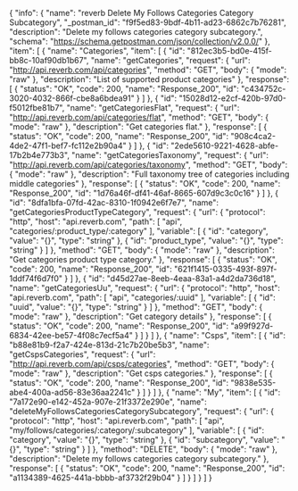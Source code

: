 {
  "info": {
    "name": "reverb Delete My Follows Categories Category Subcategory",
    "_postman_id": "f9f5ed83-9bdf-4b11-ad23-6862c7b76281",
    "description": "Delete my follows categories category subcategory.",
    "schema": "https://schema.getpostman.com/json/collection/v2.0.0/"
  },
  "item": [
    {
      "name": "Categories",
      "item": [
        {
          "id": "812ec3b5-bd0e-415f-bb8c-10af90db1b67",
          "name": "getCategories",
          "request": {
            "url": "http://api.reverb.com/api/categories",
            "method": "GET",
            "body": {
              "mode": "raw"
            },
            "description": "List of supported product categories"
          },
          "response": [
            {
              "status": "OK",
              "code": 200,
              "name": "Response_200",
              "id": "c434752c-3020-4032-866f-cbe8a6bdea91"
            }
          ]
        },
        {
          "id": "15028d12-e2cf-420b-97d0-f5012fbe81b7",
          "name": "getCategoriesFlat",
          "request": {
            "url": "http://api.reverb.com/api/categories/flat",
            "method": "GET",
            "body": {
              "mode": "raw"
            },
            "description": "Get categories flat."
          },
          "response": [
            {
              "status": "OK",
              "code": 200,
              "name": "Response_200",
              "id": "908c4ca2-4de2-47f1-bef7-fc112e2b90a4"
            }
          ]
        },
        {
          "id": "2ede5610-9221-4628-abfe-17b2b4e773b3",
          "name": "getCategoriesTaxonomy",
          "request": {
            "url": "http://api.reverb.com/api/categories/taxonomy",
            "method": "GET",
            "body": {
              "mode": "raw"
            },
            "description": "Full taxonomy tree of categories including middle categories"
          },
          "response": [
            {
              "status": "OK",
              "code": 200,
              "name": "Response_200",
              "id": "1d76a46f-df41-46af-8665-607d9c3c0c16"
            }
          ]
        },
        {
          "id": "8dfa1bfa-07fd-42ac-8310-1f0942e6f7e7",
          "name": "getCategoriesProductTypeCategory",
          "request": {
            "url": {
              "protocol": "http",
              "host": "api.reverb.com",
              "path": [
                "api",
                "categories/:product_type/:category"
              ],
              "variable": [
                {
                  "id": "category",
                  "value": "{}",
                  "type": "string"
                },
                {
                  "id": "product_type",
                  "value": "{}",
                  "type": "string"
                }
              ]
            },
            "method": "GET",
            "body": {
              "mode": "raw"
            },
            "description": "Get categories product type category."
          },
          "response": [
            {
              "status": "OK",
              "code": 200,
              "name": "Response_200",
              "id": "621f1415-0335-493f-897f-1ddf74f6d7f0"
            }
          ]
        },
        {
          "id": "d45d27ae-8eeb-4eaa-83a1-a4d2da736d18",
          "name": "getCategoriesUu",
          "request": {
            "url": {
              "protocol": "http",
              "host": "api.reverb.com",
              "path": [
                "api",
                "categories/:uuid"
              ],
              "variable": [
                {
                  "id": "uuid",
                  "value": "{}",
                  "type": "string"
                }
              ]
            },
            "method": "GET",
            "body": {
              "mode": "raw"
            },
            "description": "Get category details"
          },
          "response": [
            {
              "status": "OK",
              "code": 200,
              "name": "Response_200",
              "id": "a99f927d-6834-42ee-be57-4f08c7ecf5a4"
            }
          ]
        }
      ]
    },
    {
      "name": "Csps",
      "item": [
        {
          "id": "b88e81b9-f2a7-424e-813d-21c7b20be5b3",
          "name": "getCspsCategories",
          "request": {
            "url": "http://api.reverb.com/api/csps/categories",
            "method": "GET",
            "body": {
              "mode": "raw"
            },
            "description": "Get csps categories."
          },
          "response": [
            {
              "status": "OK",
              "code": 200,
              "name": "Response_200",
              "id": "9838e535-abe4-400a-ad56-83e36aa2241c"
            }
          ]
        }
      ]
    },
    {
      "name": "My",
      "item": [
        {
          "id": "7a172e90-e142-452a-907e-21f3372e290e",
          "name": "deleteMyFollowsCategoriesCategorySubcategory",
          "request": {
            "url": {
              "protocol": "http",
              "host": "api.reverb.com",
              "path": [
                "api",
                "my/follows/categories/:category/:subcategory"
              ],
              "variable": [
                {
                  "id": "category",
                  "value": "{}",
                  "type": "string"
                },
                {
                  "id": "subcategory",
                  "value": "{}",
                  "type": "string"
                }
              ]
            },
            "method": "DELETE",
            "body": {
              "mode": "raw"
            },
            "description": "Delete my follows categories category subcategory."
          },
          "response": [
            {
              "status": "OK",
              "code": 200,
              "name": "Response_200",
              "id": "a1134389-4625-441a-bbbb-af3732f29b04"
            }
          ]
        }
      ]
    }
  ]
}